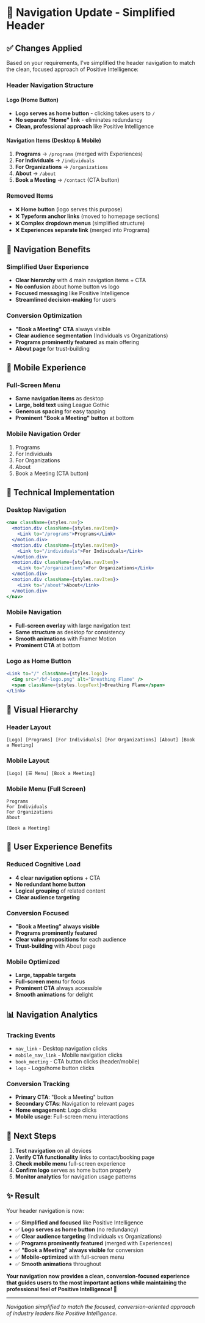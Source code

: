 # 🧭 Navigation Update - Simplified Header

## ✅ **Changes Applied**

Based on your requirements, I've simplified the header navigation to match the clean, focused approach of Positive Intelligence:

### **Header Navigation Structure**

#### **Logo (Home Button)**
- **Logo serves as home button** - clicking takes users to `/`
- **No separate "Home" link** - eliminates redundancy
- **Clean, professional approach** like Positive Intelligence

#### **Navigation Items (Desktop & Mobile)**
1. **Programs** → `/programs` (merged with Experiences)
2. **For Individuals** → `/individuals`
3. **For Organizations** → `/organizations`
4. **About** → `/about`
5. **Book a Meeting** → `/contact` (CTA button)

### **Removed Items**
- ❌ **Home button** (logo serves this purpose)
- ❌ **Typeform anchor links** (moved to homepage sections)
- ❌ **Complex dropdown menus** (simplified structure)
- ❌ **Experiences separate link** (merged into Programs)

## 🎯 **Navigation Benefits**

### **Simplified User Experience**
- **Clear hierarchy** with 4 main navigation items + CTA
- **No confusion** about home button vs logo
- **Focused messaging** like Positive Intelligence
- **Streamlined decision-making** for users

### **Conversion Optimization**
- **"Book a Meeting" CTA** always visible
- **Clear audience segmentation** (Individuals vs Organizations)
- **Programs prominently featured** as main offering
- **About page** for trust-building

## 📱 **Mobile Experience**

### **Full-Screen Menu**
- **Same navigation items** as desktop
- **Large, bold text** using League Gothic
- **Generous spacing** for easy tapping
- **Prominent "Book a Meeting" button** at bottom

### **Mobile Navigation Order**
1. Programs
2. For Individuals
3. For Organizations
4. About
5. Book a Meeting (CTA button)

## 🔧 **Technical Implementation**

### **Desktop Navigation**
```jsx
<nav className={styles.nav}>
  <motion.div className={styles.navItem}>
    <Link to="/programs">Programs</Link>
  </motion.div>
  <motion.div className={styles.navItem}>
    <Link to="/individuals">For Individuals</Link>
  </motion.div>
  <motion.div className={styles.navItem}>
    <Link to="/organizations">For Organizations</Link>
  </motion.div>
  <motion.div className={styles.navItem}>
    <Link to="/about">About</Link>
  </motion.div>
</nav>
```

### **Mobile Navigation**
- **Full-screen overlay** with large navigation text
- **Same structure** as desktop for consistency
- **Smooth animations** with Framer Motion
- **Prominent CTA** at bottom

### **Logo as Home Button**
```jsx
<Link to="/" className={styles.logo}>
  <img src="/bf-logo.png" alt="Breathing Flame" />
  <span className={styles.logoText}>Breathing Flame</span>
</Link>
```

## 🎨 **Visual Hierarchy**

### **Header Layout**
```
[Logo] [Programs] [For Individuals] [For Organizations] [About] [Book a Meeting]
```

### **Mobile Layout**
```
[Logo] [☰ Menu] [Book a Meeting]
```

### **Mobile Menu (Full Screen)**
```
Programs
For Individuals
For Organizations
About

[Book a Meeting]
```

## 🚀 **User Experience Benefits**

### **Reduced Cognitive Load**
- **4 clear navigation options** + CTA
- **No redundant home button**
- **Logical grouping** of related content
- **Clear audience targeting**

### **Conversion Focused**
- **"Book a Meeting" always visible**
- **Programs prominently featured**
- **Clear value propositions** for each audience
- **Trust-building** with About page

### **Mobile Optimized**
- **Large, tappable targets**
- **Full-screen menu** for focus
- **Prominent CTA** always accessible
- **Smooth animations** for delight

## 📊 **Navigation Analytics**

### **Tracking Events**
- `nav_link` - Desktop navigation clicks
- `mobile_nav_link` - Mobile navigation clicks
- `book_meeting` - CTA button clicks (header/mobile)
- `logo` - Logo/home button clicks

### **Conversion Tracking**
- **Primary CTA**: "Book a Meeting" button
- **Secondary CTAs**: Navigation to relevant pages
- **Home engagement**: Logo clicks
- **Mobile usage**: Full-screen menu interactions

## 🎯 **Next Steps**

1. **Test navigation** on all devices
2. **Verify CTA functionality** links to contact/booking page
3. **Check mobile menu** full-screen experience
4. **Confirm logo** serves as home button properly
5. **Monitor analytics** for navigation usage patterns

## ✨ **Result**

Your header navigation is now:
- ✅ **Simplified and focused** like Positive Intelligence
- ✅ **Logo serves as home button** (no redundancy)
- ✅ **Clear audience targeting** (Individuals vs Organizations)
- ✅ **Programs prominently featured** (merged with Experiences)
- ✅ **"Book a Meeting" always visible** for conversion
- ✅ **Mobile-optimized** with full-screen menu
- ✅ **Smooth animations** throughout

**Your navigation now provides a clean, conversion-focused experience that guides users to the most important actions while maintaining the professional feel of Positive Intelligence! 🎉**

---

*Navigation simplified to match the focused, conversion-oriented approach of industry leaders like Positive Intelligence.*

